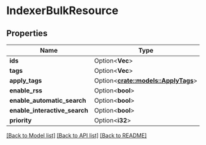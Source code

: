 # IndexerBulkResource

## Properties

Name | Type | Description | Notes
------------ | ------------- | ------------- | -------------
**ids** | Option<**Vec<i32>**> |  | [optional]
**tags** | Option<**Vec<i32>**> |  | [optional]
**apply_tags** | Option<[**crate::models::ApplyTags**](ApplyTags.md)> |  | [optional]
**enable_rss** | Option<**bool**> |  | [optional]
**enable_automatic_search** | Option<**bool**> |  | [optional]
**enable_interactive_search** | Option<**bool**> |  | [optional]
**priority** | Option<**i32**> |  | [optional]

[[Back to Model list]](../README.md#documentation-for-models) [[Back to API list]](../README.md#documentation-for-api-endpoints) [[Back to README]](../README.md)


